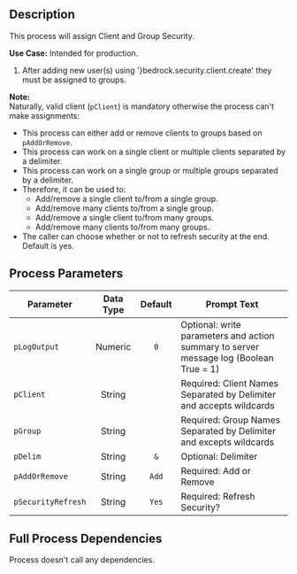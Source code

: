 ## Description
   
 This process will assign Client and Group Security.  
     
**Use Case:**    Intended for production.  
1. After adding new user(s) using '}bedrock.security.client.create' they must be assigned to groups.  
     
**Note:**     
 Naturally, valid  client (`pClient`) is mandatory otherwise the process can't make assignments:  
 - This process can either add or remove clients to groups based on `pAddOrRemove`.  
 - This process can work on a single client or multiple clients separated by a delimiter.  
 - This process can work on a single group or multiple groups separated by a delimiter.  
 - Therefore, it can be used to:  
   - Add/remove a single client to/from a single group.  
   - Add/remove many clients to/from a single group.  
   - Add/remove a single client to/from many groups.  
   - Add/remove many clients to/from many groups.  
 - The caller can choose whether or not to refresh security at the end. Default is yes.  
## Process Parameters
  
|Parameter|Data Type|Default|Prompt Text|
  |---|:-:|:-:|---|
  |`pLogOutput`|Numeric|`0`|Optional: write parameters and action summary to server message log (Boolean True = 1)|
  |`pClient`|String||Required: Client Names Separated by Delimiter and accepts wildcards|
  |`pGroup`|String||Required: Group Names Separated by Delimiter and excepts wildcards|
  |`pDelim`|String|`&`|Optional: Delimiter|
  |`pAddOrRemove`|String|`Add`|Required: Add or Remove|
  |`pSecurityRefresh`|String|`Yes`|Required: Refresh Security?|
  ## Full Process Dependencies
Process doesn't call any dependencies.  

